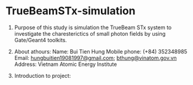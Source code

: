 # TrueBeamSTx-simulation
1) Purpose of this study is simulation the TrueBeam STx system to investigate the charesterictics of small photon fields by using Gate/Geant4 toolkits.

2) About athours: 
  Name: Bui Tien Hung
  Mobile phone: (+84) 352348985
  Email: hungbuitien19081997@gmail.com; bthung@vinatom.gov.vn
  Address: Vietnam Atomic Energy Institute
  
 3) Introduction to project:
